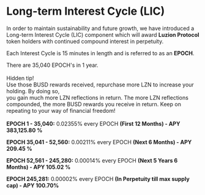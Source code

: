 # Long-term Interest Cycle (LIC)

In order to maintain sustainability and future growth, we have introduced a Long-term Interest Cycle (LIC) component which will award **Luzion Protocol** token holders with continued compound interest in perpetuity.

Each Interest Cycle is 15 minutes in length and is referred to as an **EPOCH**.&#x20;

There are 35,040 EPOCH's in 1 year.\
\
Hidden tip!\
Use those BUSD rewards received, repurchase more LZN to increase your holding. By doing so,\
you gain much more LZN reflections in return. The more LZN reflections compounded, the more BUSD rewards you receive in return. Keep on repeating to your way of financial freedom!\
\
**EPOCH 1 - 35,040:** 0.02355% every EPOCH **(First 12 Months) - APY 383,125.80 %**

**EPOCH 35,041 - 52,560:** 0.00211% every EPOCH **(Next 6 Months) - APY 209.45 %**

**EPOCH 52,561 - 245,280:** 0.00014% every EPOCH **(Next 5 Years 6 Months) - APY 105.02 %**

**EPOCH 245,281:** 0.00002% every EPOCH **(In Perpetuity till max supply cap) - APY 100.70%**
